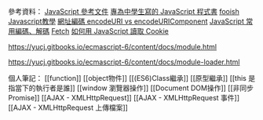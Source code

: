 
參考資料：
[JavaScript 參考文件](https://developer.mozilla.org/zh-TW/docs/Web/JavaScript/Reference)
[專為中學生寫的 JavaScript 程式書](https://ccckmit.gitbooks.io/javascript/content/)
[fooish Javascript教學](https://www.fooish.com/javascript/)
[網址編碼 encodeURI vs encodeURIComponent](https://kamadiam.com/encodeuri-vs-encodeuricomponent/#google_vignette)
[JavaScript 常用編碼、解碼](https://www.cythilya.tw/2020/07/24/encode-decode/)
[Fetch](https://developer.mozilla.org/zh-CN/docs/Web/API/Window/fetch#%E7%A4%BA%E4%BE%8B)
[如何用 JavaScript 讀取 Cookie](https://www.shubo.io/cookies/#%E5%A6%82%E4%BD%95%E7%94%A8-javascript-%E8%AE%80%E5%8F%96-cookie)

https://yucj.gitbooks.io/ecmascript-6/content/docs/module.html

https://yucj.gitbooks.io/ecmascript-6/content/docs/module-loader.html

個人筆記：
[[function]]
[[object物件]]
[[(ES6)Class繼承]]
[[原型繼承]]
[[this 是指當下的執行者是誰]]
[[window 瀏覽器操作]]
[[Document DOM操作]]
[[非同步 Promise]]
[[AJAX - XMLHttpRequest]]
[[AJAX - XMLHttpRequest 事件]]
[[AJAX - XMLHttpRequest 上傳檔案]]